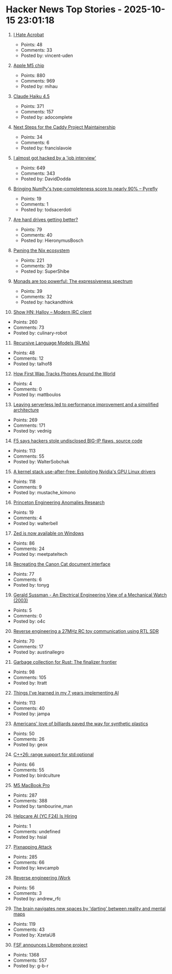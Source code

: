 # Hacker News Top Stories - 2025-10-15 23:01:18

1. [I Hate Acrobat](https://www.vincentuden.xyz/blog/pdf-reader)
   - Points: 48
   - Comments: 33
   - Posted by: vincent-uden

2. [Apple M5 chip](https://www.apple.com/newsroom/2025/10/apple-unleashes-m5-the-next-big-leap-in-ai-performance-for-apple-silicon/)
   - Points: 880
   - Comments: 969
   - Posted by: mihau

3. [Claude Haiku 4.5](https://www.anthropic.com/news/claude-haiku-4-5)
   - Points: 371
   - Comments: 157
   - Posted by: adocomplete

4. [Next Steps for the Caddy Project Maintainership](https://caddy.community/t/next-steps-for-the-caddy-project-maintainership/33076)
   - Points: 34
   - Comments: 6
   - Posted by: francislavoie

5. [I almost got hacked by a 'job interview'](https://blog.daviddodda.com/how-i-almost-got-hacked-by-a-job-interview)
   - Points: 649
   - Comments: 343
   - Posted by: DavidDodda

6. [Bringing NumPy's type-completeness score to nearly 90% – Pyrefly](https://pyrefly.org/blog/numpy-type-completeness/)
   - Points: 19
   - Comments: 1
   - Posted by: todsacerdoti

7. [Are hard drives getting better?](https://www.backblaze.com/blog/are-hard-drives-getting-better-lets-revisit-the-bathtub-curve/)
   - Points: 79
   - Comments: 40
   - Posted by: HieronymusBosch

8. [Pwning the Nix ecosystem](https://ptrpa.ws/nixpkgs-actions-abuse)
   - Points: 221
   - Comments: 39
   - Posted by: SuperShibe

9. [Monads are too powerful: The expressiveness spectrum](https://chrispenner.ca/posts/expressiveness-spectrum)
   - Points: 39
   - Comments: 32
   - Posted by: hackandthink

10. [Show HN: Halloy – Modern IRC client](https://github.com/squidowl/halloy)
   - Points: 260
   - Comments: 73
   - Posted by: culinary-robot

11. [Recursive Language Models (RLMs)](https://alexzhang13.github.io/blog/2025/rlm/)
   - Points: 48
   - Comments: 12
   - Posted by: talhof8

12. [How First Wap Tracks Phones Around the World](https://www.lighthousereports.com/methodology/surveillance-secrets-explainer/)
   - Points: 4
   - Comments: 0
   - Posted by: mattboulos

13. [Leaving serverless led to performance improvement and a simplified architecture](https://www.unkey.com/blog/serverless-exit)
   - Points: 269
   - Comments: 171
   - Posted by: vednig

14. [F5 says hackers stole undisclosed BIG-IP flaws, source code](https://www.bleepingcomputer.com/news/security/f5-says-hackers-stole-undisclosed-big-ip-flaws-source-code/)
   - Points: 113
   - Comments: 55
   - Posted by: WalterSobchak

15. [A kernel stack use-after-free: Exploiting Nvidia's GPU Linux drivers](https://blog.quarkslab.com/./nvidia_gpu_kernel_vmalloc_exploit.html)
   - Points: 118
   - Comments: 9
   - Posted by: mustache_kimono

16. [Princeton Engineering Anomalies Research](https://pearlab.icrl.org/)
   - Points: 19
   - Comments: 4
   - Posted by: walterbell

17. [Zed is now available on Windows](https://zed.dev/blog/zed-for-windows-is-here)
   - Points: 86
   - Comments: 24
   - Posted by: meetpateltech

18. [Recreating the Canon Cat document interface](https://lab.alexanderobenauer.com/updates/the-jasper-report)
   - Points: 77
   - Comments: 6
   - Posted by: tonyg

19. [Gerald Sussman - An Electrical Engineering View of a Mechanical Watch (2003)](https://techtv.mit.edu/videos/15895-an-electrical-engineering-view-of-a-mechanical-watch)
   - Points: 5
   - Comments: 0
   - Posted by: o4c

20. [Reverse engineering a 27MHz RC toy communication using RTL SDR](https://nitrojacob.wordpress.com/2025/09/03/reverse-engineering-a-27mhz-rc-toy-communication-using-rtl-sdr/)
   - Points: 70
   - Comments: 17
   - Posted by: austinallegro

21. [Garbage collection for Rust: The finalizer frontier](https://soft-dev.org/pubs/html/hughes_tratt__garbage_collection_for_rust_the_finalizer_frontier/)
   - Points: 98
   - Comments: 105
   - Posted by: ltratt

22. [Things I've learned in my 7 years implementing AI](https://www.jampa.dev/p/llms-and-the-lessons-we-still-havent)
   - Points: 113
   - Comments: 40
   - Posted by: jampa

23. [Americans' love of billiards paved the way for synthetic plastics](https://invention.si.edu/invention-stories/imitation-ivory-and-power-play)
   - Points: 50
   - Comments: 26
   - Posted by: geox

24. [C++26: range support for std:optional](https://www.sandordargo.com/blog/2025/10/08/cpp26-range-support-for-std-optional)
   - Points: 66
   - Comments: 55
   - Posted by: birdculture

25. [M5 MacBook Pro](https://www.apple.com/macbook-pro/)
   - Points: 287
   - Comments: 388
   - Posted by: tambourine_man

26. [Helpcare AI (YC F24) Is Hiring](undefined)
   - Points: 1
   - Comments: undefined
   - Posted by: hsial

27. [Pixnapping Attack](https://www.pixnapping.com/)
   - Points: 285
   - Comments: 66
   - Posted by: kevcampb

28. [Reverse engineering iWork](https://andrews.substack.com/p/reverse-engineering-iwork)
   - Points: 56
   - Comments: 3
   - Posted by: andrew_rfc

29. [The brain navigates new spaces by 'darting' between reality and mental maps](https://medicine.yale.edu/news-article/brain-navigates-new-spaces-by-flickering-between-reality-and-old-mental-maps/)
   - Points: 119
   - Comments: 43
   - Posted by: XzetaU8

30. [FSF announces Librephone project](https://www.fsf.org/news/librephone-project)
   - Points: 1368
   - Comments: 557
   - Posted by: g-b-r

